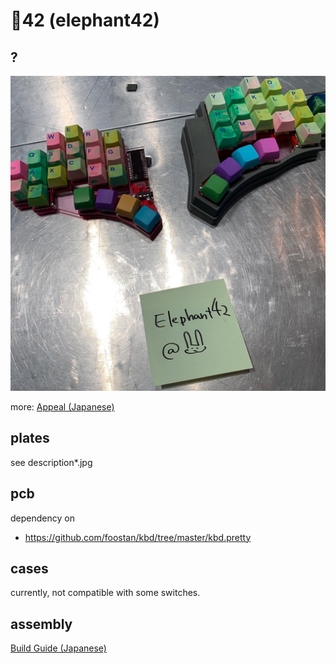 # :elephant:42 (elephant42)

## ?

![what-is-this](what-is-this.jpg)

more: [Appeal (Japanese)](docs/appeal.md)

## plates

see description*.jpg


## pcb

dependency on

  - https://github.com/foostan/kbd/tree/master/kbd.pretty


## cases

currently, not compatible with some switches.


## assembly

[Build Guide (Japanese)](docs/build-guide.md)
